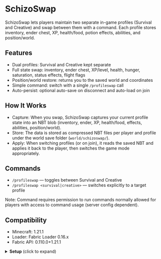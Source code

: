 # SchizoSwap

SchizoSwap lets players maintain two separate in-game profiles (Survival and Creative) and swap between them with a command. Each profile stores inventory, ender chest, XP, health/food, potion effects, abilities, and position/world.

## Features
- Dual profiles: Survival and Creative kept separate
- Full state swap: inventory, ender chest, XP/level, health, hunger, saturation, status effects, flight flags
- Position/world restore: returns you to the saved world and coordinates
- Simple command: switch with a single `/profileswap` call
- Auto-persist: optional auto-save on disconnect and auto-load on join

## How It Works
- Capture: When you swap, SchizoSwap captures your current profile state into an NBT blob (inventory, ender, XP, health/food, effects, abilities, position/world).
- Store: The data is stored as compressed NBT files per player and profile under the world save folder (`world/schizoswap/`).
- Apply: When switching profiles (or on join), it reads the saved NBT and applies it back to the player, then switches the game mode appropriately.

## Commands
- `/profileswap` — toggles between Survival and Creative
- `/profileswap <survival|creative>` — switches explicitly to a target profile

Note: Command requires permission to run commands normally allowed for players with access to command usage (server config dependent).

## Compatibility
- Minecraft: 1.21.1
- Loader: Fabric Loader 0.16.x
- Fabric API: 0.110.0+1.21.1


<details>
  <summary><strong>Setup</strong> (click to expand)</summary>

  <h4>For Players/Servers</h4>
  <ol>
    <li>Install Fabric Loader (matching your Minecraft version, 1.21.1).</li>
    <li>Install Fabric API (version compatible with 1.21.1).</li>
    <li>Drop the SchizoSwap mod JAR into the `mods/` folder.</li>
    <li>Start the game or server. Ensure command permissions allow use of `/profileswap`.</li>
  </ol>

  <h4>For Developers</h4>
  <ol>
    <li>Java 21 toolchain installed.</li>
    <li>Gradle project includes:
      <ul>
        <li>Minecraft: 1.21.1</li>
        <li>Fabric Loader: 0.16.7</li>
        <li>Fabric API: 0.110.0+1.21.1</li>
      </ul>
    </li>
    <li>Run `gradlew runClient` / `gradlew runServer` for local testing.</li>
  </ol>

  <h4>Troubleshooting</h4>
  <ul>
    <li>If swapping does nothing, check server logs for permission or mapping conflicts.</li>
    <li>Ensure Fabric API is present on both client and server when required.</li>
    <li>Delete per-player NBT files in `world/schizoswap/` if your data format changed during development.</li>
  </ul>

</details>
